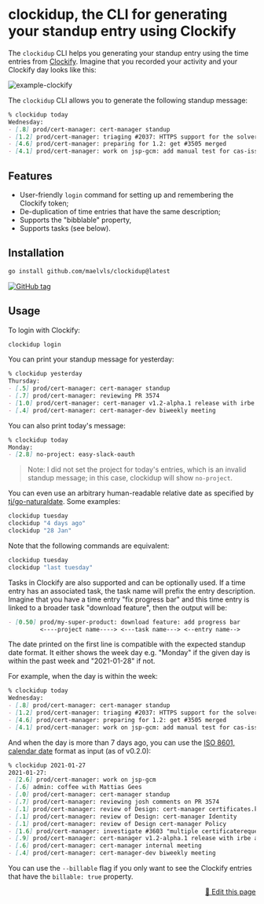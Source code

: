 # clockidup, the CLI for generating your standup entry using Clockify

The `clockidup` CLI helps you generating your standup entry using the time entries from [Clockify](https://clockify.me). Imagine that you recorded your activity and your Clockify day looks like this:

![example-clockify](https://user-images.githubusercontent.com/2195781/106798923-ef23ec80-665e-11eb-8810-c023b00a2c14.png)

The `clockidup` CLI allows you to generate the following standup message:

```md
% clockidup today
Wednesday:
- [.8] prod/cert-manager: cert-manager standup
- [1.2] prod/cert-manager: triaging #2037: HTTPS support for the solver’s listener
- [4.6] prod/cert-manager: preparing for 1.2: get #3505 merged
- [4.1] prod/cert-manager: work on jsp-gcm: add manual test for cas-issuer
```

## Features

- User-friendly `login` command for setting up and remembering the Clockify token;
- De-duplication of time entries that have the same description;
- Supports the "bibblable" property,
- Supports tasks (see below).

## Installation

```sh
go install github.com/maelvls/clockidup@latest
```

[![GitHub tag](https://img.shields.io/github/release/maelvls/clockidup.svg)](https://github.com/maelvls/clockidup/releases)

## Usage

To login with Clockify:

```sh
clockidup login
```

You can print your standup message for yesterday:

```md
% clockidup yesterday
Thursday:
- [.5] prod/cert-manager: cert-manager standup
- [.7] prod/cert-manager: reviewing PR 3574
- [1.0] prod/cert-manager: cert-manager v1.2-alpha.1 release with irbe and maartje
- [.4] prod/cert-manager: cert-manager-dev biweekly meeting
```

You can also print today's message:

```md
% clockidup today
Monday:
- [2.8] no-project: easy-slack-oauth
```

> Note: I did not set the project for today's entries, which is an invalid standup message; in this case, clockidup will show `no-project`.

You can even use an arbitrary human-readable relative date as specified by [tj/go-naturaldate](https://github.com/tj/go-naturaldate#examples). Some examples:

```sh
clockidup tuesday
clockidup "4 days ago"
clockidup "28 Jan"
```

Note that the following commands are equivalent:

```sh
clockidup tuesday
clockidup "last tuesday"
```

Tasks in Clockify are also supported and can be optionally used. If a time entry has an associated task, the task name will prefix the entry description. Imagine that you have a time entry "fix progress bar" and this time entry is linked to a broader task "download feature", then the output will be:

```md
- [0.50] prod/my-super-product: download feature: add progress bar
         <----project name----> <---task name---> <--entry name-->
```

The date printed on the first line is compatible with the expected standup date format. It either shows the week day e.g. "Monday" if the given day is within the past week and "2021-01-28" if not.

For example, when the day is within the week:

```md
% clockidup today
Wednesday:
- [.8] prod/cert-manager: cert-manager standup
- [1.2] prod/cert-manager: triaging #2037: HTTPS support for the solver’s listener
- [4.6] prod/cert-manager: preparing for 1.2: get #3505 merged
- [4.1] prod/cert-manager: work on jsp-gcm: add manual test for cas-issuer
```

And when the day is more than 7 days ago, you can use the
[ISO 8601, calendar date](https://en.wikipedia.org/wiki/ISO_8601#Calendar_dates) format as input (as of v0.2.0):

```md
% clockidup 2021-01-27
2021-01-27:
- [2.6] prod/cert-manager: work on jsp-gcm
- [.6] admin: coffee with Mattias Gees
- [.0] prod/cert-manager: cert-manager standup
- [.7] prod/cert-manager: reviewing josh comments on PR 3574
- [.1] prod/cert-manager: review of Design: cert-manager certificates.k8s.io Adoption
- [.1] prod/cert-manager: review of Design: cert-manager Identity
- [.1] prod/cert-manager: review of Design cert-manager Policy
- [1.6] prod/cert-manager: investigate #3603 "multiple certificaterequests"
- [.9] prod/cert-manager: cert-manager v1.2-alpha.1 release with irbe and maartje
- [.6] prod/cert-manager: cert-manager internal meeting
- [.4] prod/cert-manager: cert-manager-dev biweekly meeting
```

You can use the `--billable` flag if you only want to see the Clockify entries
that have the `billable: true` property.

<div style="text-align: right"><a href="https://github.com/maelvls/clockidup/edit/main/README.md">🐓 Edit this page</a></div>

